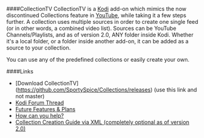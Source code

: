 ####CollectionTV
CollectionTV is a  [Kodi](http://kodi.tv/) add-on which mimics the now discontinued Collections feature in [YouTube](https://www.youtube.com/), while taking it a few steps further. A collection uses multiple sources in order to create one single feed (or in other words, a combined video list). Sources can be YouTube Channels/Playlists, and as of version 2.0, ANY folder inside Kodi. Whether it's a local folder, or a folder inside another add-on, it can be added as a source to your collection.

You can use any of the predefined collections or easily create your own.


####Links
* [Download CollectionTV] (https://github.com/SportySpice/Collections/releases) (use this link and not master)
* [Kodi Forum Thread](http://forum.kodi.tv/showthread.php?tid=227806)
* [Future Features & Plans](https://github.com/SportySpice/Collections/wiki/Future-Features-&-Plans)
* [How can you help?](https://github.com/SportySpice/Collections/wiki/How-can-you-help%3F)
* [Collection Creation Guide via XML (completely optional as of version 2.0)](https://github.com/SportySpice/Collections/wiki/Collection-Creation-Guide-(via-XML))
